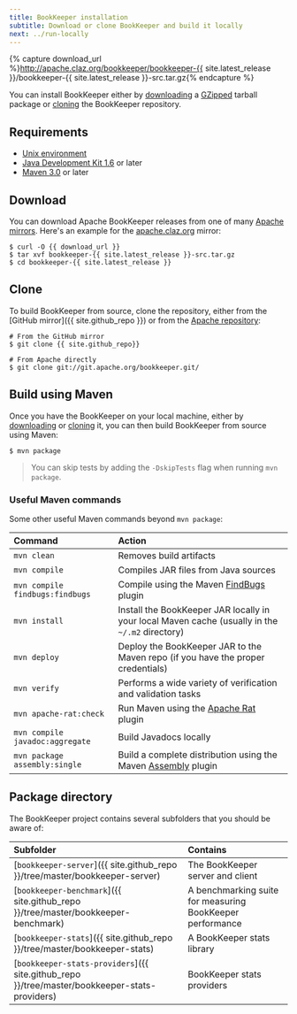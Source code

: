 ```yaml
---
title: BookKeeper installation
subtitle: Download or clone BookKeeper and build it locally
next: ../run-locally
---
```


{% capture download_url %}http://apache.claz.org/bookkeeper/bookkeeper-{{ site.latest_release }}/bookkeeper-{{ site.latest_release }}-src.tar.gz{% endcapture %}

You can install BookKeeper either by [downloading](#download) a [GZipped](http://www.gzip.org/) tarball package or [cloning](#clone) the BookKeeper repository.

## Requirements

* [Unix environment](https://www.opengroup.org/membership/forums/platform/unix)
* [Java Development Kit 1.6](http://www.oracle.com/technetwork/java/javase/downloads/index.html) or later
* [Maven 3.0](https://maven.apache.org/install.html) or later

## Download

You can download Apache BookKeeper releases from one of many [Apache mirrors](http://www.apache.org/dyn/closer.cgi/bookkeeper). Here's an example for the [apache.claz.org](http://apache.claz.org/bookkeeper) mirror:

```shell
$ curl -O {{ download_url }}
$ tar xvf bookkeeper-{{ site.latest_release }}-src.tar.gz
$ cd bookkeeper-{{ site.latest_release }}
```

## Clone

To build BookKeeper from source, clone the repository, either from the [GitHub mirror]({{ site.github_repo }}) or from the [Apache repository](https://git.apache.org/bookkeeper.git):

```shell
# From the GitHub mirror
$ git clone {{ site.github_repo}}

# From Apache directly
$ git clone git://git.apache.org/bookkeeper.git/
```

## Build using Maven

Once you have the BookKeeper on your local machine, either by [downloading](#download) or [cloning](#clone) it, you can then build BookKeeper from source using Maven:

```shell
$ mvn package
```

> You can skip tests by adding the `-DskipTests` flag when running `mvn package`.

### Useful Maven commands

Some other useful Maven commands beyond `mvn package`:

Command | Action
:-------|:------
`mvn clean` | Removes build artifacts
`mvn compile` | Compiles JAR files from Java sources
`mvn compile findbugs:findbugs` | Compile using the Maven [FindBugs](http://gleclaire.github.io/findbugs-maven-plugin) plugin
`mvn install` | Install the BookKeeper JAR locally in your local Maven cache (usually in the `~/.m2` directory)
`mvn deploy` | Deploy the BookKeeper JAR to the Maven repo (if you have the proper credentials)
`mvn verify` | Performs a wide variety of verification and validation tasks
`mvn apache-rat:check` | Run Maven using the [Apache Rat](http://creadur.apache.org/rat/apache-rat-plugin/) plugin
`mvn compile javadoc:aggregate` | Build Javadocs locally
`mvn package assembly:single` | Build a complete distribution using the Maven [Assembly](http://maven.apache.org/plugins/maven-assembly-plugin/) plugin

## Package directory

The BookKeeper project contains several subfolders that you should be aware of:

Subfolder | Contains
:---------|:--------
[`bookkeeper-server`]({{ site.github_repo }}/tree/master/bookkeeper-server) | The BookKeeper server and client
[`bookkeeper-benchmark`]({{ site.github_repo }}/tree/master/bookkeeper-benchmark) | A benchmarking suite for measuring BookKeeper performance
[`bookkeeper-stats`]({{ site.github_repo }}/tree/master/bookkeeper-stats) | A BookKeeper stats library
[`bookkeeper-stats-providers`]({{ site.github_repo }}/tree/master/bookkeeper-stats-providers) | BookKeeper stats providers
